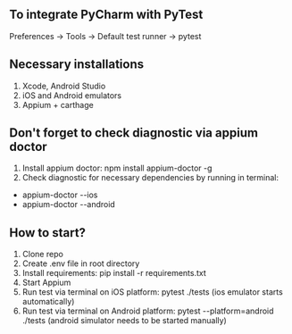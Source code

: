## To integrate PyCharm with PyTest
Preferences -> Tools -> Default test runner -> pytest

## Necessary installations
1. Xcode, Android Studio
2. iOS and Android emulators
3. Appium + carthage

## Don't forget to check diagnostic via appium doctor
1. Install appium doctor: npm install appium-doctor -g
2. Check diagnostic for necessary dependencies by running in terminal:
- appium-doctor --ios
- appium-doctor --android


## How to start?
1. Clone repo
2. Create .env file in root directory
3. Install requirements: pip install -r requirements.txt
4. Start Appium
5. Run test via terminal on iOS platform: pytest ./tests (ios emulator starts automatically)
6. Run test via terminal on Android platform: pytest --platform=android ./tests (android simulator needs to be started manually)

